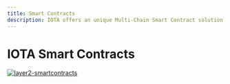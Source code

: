 ```yaml
---
title: Smart Contracts
description: IOTA offers an unique Multi-Chain Smart Contract solution that is compatible with Solidity, Rust, Go and Linux.
---
```


# IOTA Smart Contracts

[![layer2-smartcontracts](/img/learn/layer2-smart-contracts.png)](/img/learn/layer2-smart-contracts.png)
